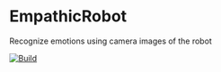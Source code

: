 # EmpathicRobot

Recognize emotions using camera images of the robot

[![Build](https://github.com/BB8-2020/EmpathicRobot/blob/main/.github/workflows/python-build.yml/badge.svg)](https://github.com/BB82020/EmpathicRobot/blob/main/.github/workflows/python-build.yml)
